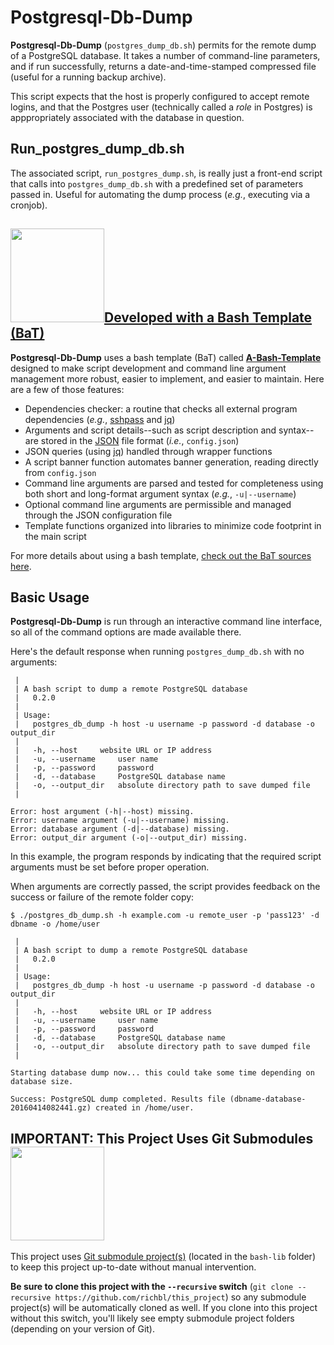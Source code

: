 # Postgresql-Db-Dump

**Postgresql-Db-Dump** (`postgres_dump_db.sh`) permits for the remote dump of a PostgreSQL database. It takes a number of command-line parameters, and if run successfully, returns a date-and-time-stamped compressed file (useful for a running backup archive).

This script expects that the host is properly configured to accept remote logins, and that the Postgres user (technically called a *role* in Postgres) is apppropriately associated with the database in question.

## Run_postgres_dump_db.sh
The associated script, `run_postgres_dump.sh`, is really just a front-end script that calls into `postgres_dump_db.sh` with a predefined set of parameters passed in. Useful for automating the dump process (*e.g.*, executing via a cronjob).

## [<img src="https://github.com/user-attachments/assets/4dc1e16e-3fd3-481c-9a43-b027c029dd27" width="150" />](https://github.com/richbl/a-bash-template)[Developed with a Bash Template (BaT)](https://github.com/richbl/a-bash-template)

**Postgresql-Db-Dump** uses a bash template (BaT) called **[A-Bash-Template](https://github.com/richbl/a-bash-template)** designed to make script development and command line argument management more robust, easier to implement, and easier to maintain. Here are a few of those features:

- Dependencies checker: a routine that checks all external program dependencies (*e.g.*, [sshpass](http://linux.die.net/man/1/sshpass) and [jq](https://stedolan.github.io/jq/))
- Arguments and script details--such as script description and syntax--are stored in the [JSON](http://www.json.org/) file format (*i.e.*, `config.json`)
- JSON queries (using [jq](https://stedolan.github.io/jq/)) handled through wrapper functions
- A script banner function automates banner generation, reading directly from `config.json`
- Command line arguments are parsed and tested for completeness using both short and long-format argument syntax (*e.g.*, `-u|--username`)
- Optional command line arguments are permissible and managed through the JSON configuration file
- Template functions organized into libraries to minimize code footprint in the main script

For more details about using a bash template, [check out the BaT sources here](https://github.com/richbl/a-bash-template).

## Basic Usage
**Postgresql-Db-Dump** is run through an interactive command line interface, so all of the command options are made available there.

Here's the default response when running `postgres_dump_db.sh` with no arguments:


	 |
	 | A bash script to dump a remote PostgreSQL database
	 |   0.2.0
	 |
	 | Usage:
	 |   postgres_db_dump -h host -u username -p password -d database -o output_dir
	 |
	 |   -h, --host 	website URL or IP address
	 |   -u, --username 	user name
	 |   -p, --password 	password
	 |   -d, --database 	PostgreSQL database name
	 |   -o, --output_dir 	absolute directory path to save dumped file
	 |

	Error: host argument (-h|--host) missing.
	Error: username argument (-u|--username) missing.
	Error: database argument (-d|--database) missing.
	Error: output_dir argument (-o|--output_dir) missing.

In this example, the program responds by indicating that the required script arguments must be set before proper operation.

When arguments are correctly passed, the script provides feedback on the success or failure of the remote folder copy:

	$ ./postgres_db_dump.sh -h example.com -u remote_user -p 'pass123' -d dbname -o /home/user

	 |
	 | A bash script to dump a remote PostgreSQL database
	 |   0.2.0
	 |
	 | Usage:
	 |   postgres_db_dump -h host -u username -p password -d database -o output_dir
	 |
	 |   -h, --host 	website URL or IP address
	 |   -u, --username 	user name
	 |   -p, --password 	password
	 |   -d, --database 	PostgreSQL database name
	 |   -o, --output_dir 	absolute directory path to save dumped file
	 |

	Starting database dump now... this could take some time depending on database size.

	Success: PostgreSQL dump completed. Results file (dbname-database-20160414082441.gz) created in /home/user.

## IMPORTANT: This Project Uses Git Submodules <picture><source media="(prefers-color-scheme: dark)" srcset="https://user-images.githubusercontent.com/10182110/208980142-08d4cf6e-20ac-4243-ac69-e056258b0315.png" width="150"><source media="(prefers-color-scheme: light)" srcset="https://user-images.githubusercontent.com/10182110/208980142-08d4cf6e-20ac-4243-ac69-e056258b0315.png" width="150"><img src="https://user-images.githubusercontent.com/10182110/208980142-08d4cf6e-20ac-4243-ac69-e056258b0315.png" width="150"></picture>

This project uses [Git submodule project(s)](https://git-scm.com/book/en/v2/Git-Tools-Submodules) (located in the `bash-lib` folder) to keep this project up-to-date without manual intervention.

**Be sure to clone this project with the `--recursive` switch** (`git clone --recursive https://github.com/richbl/this_project`) so any submodule project(s) will be automatically cloned as well. If you clone into this project without this switch, you'll likely see empty submodule project folders (depending on your version of Git).
